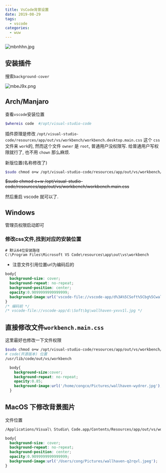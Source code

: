 ```yaml
---
title: VsCode背景设置
date: 2019-08-29
tags:
  - vscode
categories:
  - wuw
---
```


![mbnhhn.jpg](https://s2.ax1x.com/2019/08/29/mbnhhn.jpg)
<!-- more -->
## 安装插件

搜索`background-cover`

![mbeJ9x.png](https://s2.ax1x.com/2019/08/29/mbeJ9x.png)

## Arch/Manjaro

查看`vscode`安装位置

```bash
$whereis code  #/opt/visual-studio-code
```

插件原理是修改 `/opt/visual-studio-code/resources/app/out/vs/workbench/workbench.desktop.main.css` 这个 `css` 文件来 `work`的, 然而这个文件 `owner` 是 `root`, 普通用户没权限写.
给普通用户写权限就行了, 也不用 `chown` 那么麻烦.

新版位置(名称修改了)

```bash
$sudo chmod o+w /opt/visual-studio-code/resources/app/out/vs/workbench/workbench.desktop.main.css
```

~~$sudo chmod o+w /opt/visual-studio-code/resources/app/out/vs/workbench/workbench.main.css~~

然后重启 vscode 就可以了.

## Windows

管理员权限启动即可

### 修改css文件,找到对应的安装位置

```pwsh
# 默认64位安装路径
C:\Program Files\Microsoft VS Code\resources\app\out\vs\workbench
```

- 注意文件引用位置url为编码后的

```css
body{
  background-size: cover;
  background-repeat: no-repeat;
  background-position: center;
  opacity:0.9099999999999999;
  background-image:url('vscode-file://vscode-app/d%3A%5CSoft%5Cbg%5Cwallhaven-yxvv1l.jpg');
}
/* 编码前 */
/* vscode-file://vscode-app/d:\Soft\bg\wallhaven-yxvv1l.jpg */
```

## 直接修改文件`workbench.main.css`

这里最好也修改一下文件权限

```bash
$sudo chmod o+w /opt/visual-studio-code/resources/app/out/vs/workbench/workbench.desktop.main.css
# code(开源版本) 位置
/usr/lib/code/out/vs/workbench
```

```css
  body{
    background-size:cover;
    background-repeat: no-repeat;
    opacity:0.85;
    background-image:url('/home/congco/Pictures/wallhaven-wydrer.jpg');
  }
```

## MacOS 下修改背景图片

文件位置

```bash
/Applications/Visual\ Studio\ Code.app/Contents/Resources/app/out/vs/workbench/workbench.desktop.main.css
```

```css
body{
  background-size: cover;
  background-repeat: no-repeat;
  background-position: center;
  opacity:0.9099999999999999;
  background-image:url('/Users/cong/Pictures/wallhaven-q2rqvl.jpeg');
}
```
